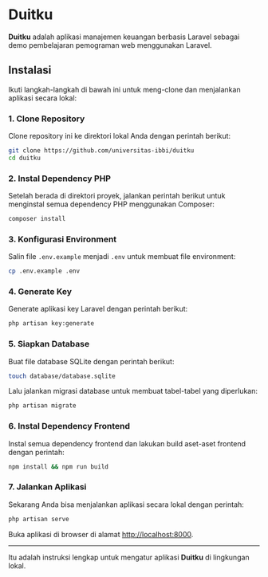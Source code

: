 # Duitku

**Duitku** adalah aplikasi manajemen keuangan berbasis Laravel sebagai demo pembelajaran pemograman web menggunakan Laravel.

## Instalasi

Ikuti langkah-langkah di bawah ini untuk meng-clone dan menjalankan aplikasi secara lokal:

### 1. Clone Repository

Clone repository ini ke direktori lokal Anda dengan perintah berikut:

```bash
git clone https://github.com/universitas-ibbi/duitku
cd duitku
```

### 2. Instal Dependency PHP

Setelah berada di direktori proyek, jalankan perintah berikut untuk menginstal semua dependency PHP menggunakan Composer:

```bash
composer install
```

### 3. Konfigurasi Environment

Salin file `.env.example` menjadi `.env` untuk membuat file environment:

```bash
cp .env.example .env
```

### 4. Generate Key

Generate aplikasi key Laravel dengan perintah berikut:

```bash
php artisan key:generate
```

### 5. Siapkan Database

Buat file database SQLite dengan perintah berikut:

```bash
touch database/database.sqlite
```

Lalu jalankan migrasi database untuk membuat tabel-tabel yang diperlukan:

```bash
php artisan migrate
```

### 6. Instal Dependency Frontend

Instal semua dependency frontend dan lakukan build aset-aset frontend dengan perintah:

```bash
npm install && npm run build
```

### 7. Jalankan Aplikasi

Sekarang Anda bisa menjalankan aplikasi secara lokal dengan perintah:

```bash
php artisan serve
```

Buka aplikasi di browser di alamat [http://localhost:8000](http://localhost:8000).

---

Itu adalah instruksi lengkap untuk mengatur aplikasi **Duitku** di lingkungan lokal.
